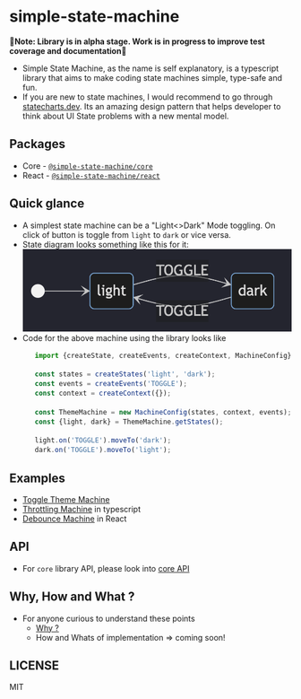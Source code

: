 # simple-state-machine

 🚧**Note: Library is in alpha stage. Work is in progress to improve test coverage and documentation**🚧

- Simple State Machine, as the name is self explanatory, is a typescript library that aims to make coding state machines simple, type-safe and fun. 
- If you are new to state machines, I would recommend to go through [statecharts.dev](https://statecharts.dev/what-is-a-state-machine.html). Its an amazing design pattern that helps developer to think about UI State problems with a new mental model. 

## Packages
- Core - [`@simple-state-machine/core`](./packages/core/)
- React - [`@simple-state-machine/react`](./packages/react/)

## Quick glance
- A simplest state machine can be a "Light<>Dark" Mode toggling. On click of button is toggle from `light` to `dark` or vice versa.
- State diagram looks something like this for it: ![toggle-sm](./docs/assets/toggle-sm.png)
- Code for the above machine using the library looks like
   ```js
      import {createState, createEvents, createContext, MachineConfig} from 'simple-state-machine'

      const states = createStates('light', 'dark');
      const events = createEvents('TOGGLE');
      const context = createContext({});

      const ThemeMachine = new MachineConfig(states, context, events);
      const {light, dark} = ThemeMachine.getStates();
      
      light.on('TOGGLE').moveTo('dark');
      dark.on('TOGGLE').moveTo('light');
   ```

## Examples

- [Toggle Theme Machine](https://codesandbox.io/p/sandbox/toggle-theme-machine-dyrwzd)
- [Throttling Machine](https://codesandbox.io/p/sandbox/throttling-x9mzy5) in typescript
- [Debounce Machine](https://codesandbox.io/p/sandbox/debounce-stg462) in React

## API
- For `core` library API, please look into [core API](./packages/core/README.md#api)

## Why, How and What ?

- For anyone curious to understand these points 
  - [Why ?](./docs/why.md)
  - How and Whats of implementation => coming soon!

## LICENSE
MIT